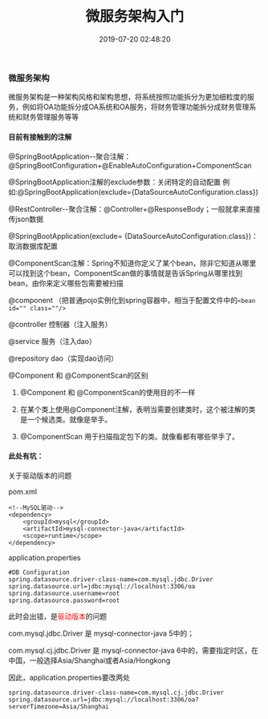 ﻿---
title: 微服务架构入门
date: 2019-07-20 02:48:20
tags:
  - 微服务架构
---

### 微服务架构

微服务架构是一种架构风格和架构思想，将系统按照功能拆分为更加细粒度的服务，例如将OA功能拆分成OA系统和OA服务，将财务管理功能拆分成财务管理系统和财务管理服务等等

#### 目前有接触到的注解

@SpringBootApplication--聚合注解：@SpringBootConfiguration+@EnableAutoConfiguration+ComponentScan

@SpringBootApplication注解的exclude参数：关闭特定的自动配置
例如:@SpringBootApplication(exclude={DataSourceAutoConfiguration.class})

@RestController--聚合注解：@Controller+@ResponseBody；一般就拿来直接传json数据

@SpringBootApplication(exclude= {DataSourceAutoConfiguration.class})：
取消数据库配置

@ComponentScan注解：Spring不知道你定义了某个bean，除非它知道从哪里可以找到这个bean，ComponentScan做的事情就是告诉Spring从哪里找到bean，由你来定义哪些包需要被扫描

@component （把普通pojo实例化到spring容器中，相当于配置文件中的`<bean id="" class=""/>`

@controller 控制器（注入服务）

@service 服务（注入dao）

@repository dao（实现dao访问）

@Component 和 @ComponentScan的区别

1. @Component 和 @ComponentScan的使用目的不一样

2. 在某个类上使用@Component注解，表明当需要创建类时，这个被注解的类是一个候选类。就像是举手。

3. @ComponentScan 用于扫描指定包下的类。就像看都有哪些举手了。


#### 此处有坑：

关于驱动版本的问题

pom.xml
```
<!--MySQL驱动-->
<dependency>
    <groupId>mysql</groupId>
    <artifactId>mysql-connector-java</artifactId>
    <scope>runtime</scope>
</dependency>
```

application.properties
```
#DB Configuration
spring.datasource.driver-class-name=com.mysql.jdbc.Driver
spring.datasource.url=jdbc:mysql://localhost:3306/oa
spring.datasource.username=root
spring.datasource.password=root
```

此时会出错，是<span style="color:red">驱动版本</span>的问题

com.mysql.jdbc.Driver 是 mysql-connector-java 5中的；

com.mysql.cj.jdbc.Driver 是 mysql-connector-java 6中的，需要指定时区，在中国，一般选择Asia/Shanghai或者Asia/Hongkong

因此，application.properties要改两处
```
spring.datasource.driver-class-name=com.mysql.cj.jdbc.Driver
spring.datasource.url=jdbc:mysql://localhost:3306/oa?serverTimezone=Asia/Shanghai
```
